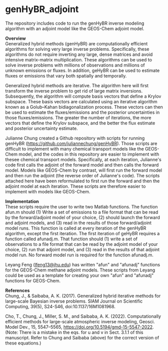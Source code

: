 # genHyBR_adjoint
The repository includes code to run the genHyBR inverse modeling algorithm with an adjoint model like the GEOS-Chem adjoint model.

**Overview**
<br>
Generalized hybrid methods (genHyBR) are computationally efficient algorithms for solving very large inverse problems. Specifically, these algorithms do not require inverting any large, dense matrices and avoid intensive matrix-matrix multiplication. These algorithms can be used to solve inverse problems with millions of observations and millions of unknown emissions or fluxes. In addition, geHyBR can be used to estimate fluxes or emissions that vary both spatially and temporally.

Generalized hybrid methods are iterative. The algorithm here will first transform the inverse problem to get rid of large matrix inversions. Subsequently, the algorithm will compute basis vectors that define a Krylov subspace. These basis vectors are calculated using an iterative algorithm known as a Golub–Kahan bidiagonalization process. These vectors can then be used to estimate the fluxes/emissions and the posterior uncertainties in those fluxes/emissions. The greater the number of iterations, the more vectors that define the Krylov subspace, and the better the flux estimate and posterior uncertainty estimate.

Julianne Chung created a Github repository with scripts for running genHyBR (https://github.com/juliannechung/genHyBR). Those scripts are difficult to implement with many chemical transport models like the GEOS-Chem model, and the codes in this repository are easier to implement with thesee chemical transport models. Specifically, at each iteration, Julianne's code first calls the adjoint of the forward model and then calls the forward model. Models like GEOS-Chem by contrast, will first run the forward model and then run the adjoint (the reverse order of Julianne's code). The scripts attached here have been reformulated to first run the forward and then the adjoint model at each iteration. These scripts are therefore easier to implement with models like GEOS-Chem.

**Implementation**
<br>
These scripts require the user to write two Matlab functions. The function afun.m should (1) Write a set of emissions to a file format that can be read by the forward/adjoint model of your choice, (2) should launch the forward and adjoint models, and (3) read in the results of those forward/adjoint model runs. This function is called at every iteration of the genHyBR algorithm, except the first iteration. The first iteration of geHyBR requires a function called afunadj.m. That function should (1) write a set of observations to a file format that can be read by the adjoint model of your choice, (2) run that adjoint model, and (3) read in the results of that adjoint model run. No forward model run is required for the function afunadj.m.

Leyang Feng (lfeng13@jhu.edu) has written "afun" and "afunadj" functions for the GEOS-Chem methane adjoint models. These scripts from Leyang could be used as a template for creating your own "afun" and "afunadj" functions for GEOS-Chem.

**References**
<br>
Chung, J., & Saibaba, A. K. (2017). Generalized hybrid iterative methods for large-scale Bayesian inverse problems. SIAM Journal on Scientific Computing, 39(5), S24-S46, doi:10.1137/16M1081968.

Cho, T., Chung, J., Miller, S. M., and Saibaba, A. K. (2022). Computationally efficient methods for large-scale atmospheric inverse modeling, Geosci. Model Dev., 15, 5547–5565, https://doi.org/10.5194/gmd-15-5547-2022. (Note: There is a mistake in the eqs. for u and v in Sect. 3.1.1 of this manuscript. Refer to Chung and Saibaba (above) for the correct version of these equations.)
